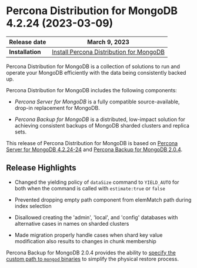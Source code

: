 # Percona Distribution for MongoDB 4.2.24 (2023-03-09)

| **Release date** | March 9, 2023   |
| ---------------- | ------------------ |
| **Installation** | [Install Percona Distribution for MongoDB](installation.md)|
 
Percona Distribution for MongoDB is a collection of solutions to run and operate your
MongoDB efficiently with the data being consistently backed up.

Percona Distribution for MongoDB includes the following components:

* *Percona Server for MongoDB* is a fully compatible source-available, drop-in replacement for MongoDB.

* *Percona Backup for MongoDB* is a distributed, low-impact solution for achieving
consistent backups of MongoDB sharded clusters and replica sets.

This release of Percona Distribution for MongoDB is based on [Percona Server for MongoDB 4.2.24-24](https://docs.percona.com/percona-server-for-mongodb/4.2/release_notes/4.2.24-24.html) and [Percona Backup for MongoDB 2.0.4](https://docs.percona.com/percona-backup-mongodb/release-notes/2.0.4.html).

## Release Highlights

* Changed the yielding policy of `dataSize` command to `YIELD_AUTO` for both when the command is called with `estimate:true` or `false`

* Prevented dropping empty path component from elemMatch path during index selection

* Disallowed creating the 'admin', 'local', and 'config' databases with alternative cases in names on sharded clusters

* Made migration properly handle cases when shard key value modification also results to changes in chunk membership

Percona Backup for MongoDB 2.0.4 provides the ability to [specify the custom path to `mongod` binaries](https://docs.percona.com/percona-backup-mongodb/usage/restore#define-mongod-binary-location) to simplify the physical restore process.



